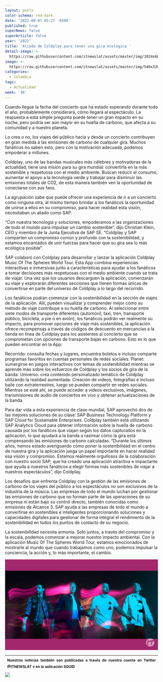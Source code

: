 ```yaml
---
layout: posts
color-schema: red-dark
date: '2022-09-07 05:27 -0500'
published: true
superNews: false
superArticle: false
year: '2022'
title: 'Aliada de Coldplay para tener una gira ecológica '
detail-image: >-
  https://raw.githubusercontent.com/itnewslat/assets/master/img/1024x680/coldplay-g.jpg
image: >-
  https://raw.githubusercontent.com/itnewslat/assets/master/img/540x320/coldplay-p.jpg
categories:
  - Colombia
tags:
  - Actualidad
week: '36'
---
```

Cuando llegue la fecha del concierto que ha estado esperando durante todo el año, probablemente considerará, cómo llegará al espectáculo. La respuesta a esta simple pregunta puede tener un gran impacto en su noche, pero podría ser aún mayor en su huella de carbono, que afecta a su comunidad y a nuestro planeta.

Lo crea o no, los viajes del público hacia y desde un concierto contribuyen en gran medida a las emisiones de carbono de cualquier gira. Muchos fanáticos no saben esto, pero con la motivación adecuada, podemos empoderar a millones.

Coldplay, uno de las bandas musicales más célebres y motivadoras de la actualidad, tiene una misión para su gira mundial: convertirla en la más sostenible y respetuosa con el medio ambiente. Buscan reducir el consumo, aumentar el apoyo a la tecnología verde y trabajar para disminuir las emisiones totales de CO2, de esta manera también ven la oportunidad de conectarse con sus fans.

La agrupación sabe que puede ofrecer una experiencia de ir a un concierto como ninguna otra, al mismo tiempo brindar a los fanáticos la oportunidad de unirse a ellos en su compromiso,  para hacer realidad esta visión, necesitaban un aliado como SAP. 

“Con nuestra tecnología y soluciones, empoderamos a las organizaciones de todo el mundo para impulsar un cambio sostenible”, dijo Christian Klein, CEO y miembro de la Junta Ejecutiva de SAP SE. “Coldplay y SAP comparten un compromiso común y profundo con la sostenibilidad, y estamos encantados de unir fuerzas para hacer que su gira sea lo más ecológica posible”.

SAP colaboró con Coldplay para desarrollar y lanzar la aplicación Coldplay Music Of The Spheres World Tour. Esta App combina experiencias interactivas e inmersivas junto a características para ayudar a los fanáticos a tomar decisiones más respetuosas con el medio ambiente cuando se trata de viajar. Una vez que los usuarios descarguen la aplicación, comenzarán su viaje y explorarán diferentes secciones que tienen formas únicas de convertirse en parte del universo de Coldplay a lo largo del recorrido.

Los fanáticos podrán comenzar con la sostenibilidad en la sección de viajes de la aplicación. Allí, pueden visualizar y comprender mejor cómo su método de viaje contribuye a su huella de carbono. Al seleccionar entre siete modos de transporte diferentes (automóvil, taxi, tren, transporte público, bicicleta, a pie o en avión), los fanáticos podrán ver realmente su impacto,  para promover opciones de viaje más sostenibles, la aplicación ofrece recompensas a través de códigos de descuento en mercancías a la tienda en línea de Coldplay para los asistentes al concierto que se comprometan con opciones de transporte bajas en carbono.
 Esto es lo que pueden encontrar en la App:

Recorrido: consulta fechas y lugares, encuentra boletos e incluso comparte programas favoritos en cuentas personales de redes sociales.
Planet: sumergirse en juegos interactivos con temas de sostenibilidad mientras se aprende más sobre los esfuerzos de Coldplay y los socios de gira de la banda. 
Universo: crea contenido personalizado temático de Coldplay utilizando la realidad aumentada. Creación de videos, fotografías e incluso baile con extraterrestres, luego se pueden compartir en redes sociales. Mientras se esté ahí, se puede acceder a videos exclusivos, imágenes, transmisiones de audio de conciertos en vivo y obtener actualizaciones de la banda.

Para dar vida a esta experiencia de clase mundial, SAP aprovechó dos de las mejores soluciones de su clase: SAP Business Technology Platform y SAP Cloud for Sustainable Enterprises. Coldplay también está utilizando SAP Analytics Cloud para obtener información sobre la huella de carbono causada por los fanáticos que viajan según los datos capturados en la aplicación, lo que ayudará a la banda a rastrear cómo la gira está compensando las emisiones de carbono calculadas. 
“Durante los últimos años, hemos estado averiguando cómo poner la sostenibilidad en el centro de nuestra gira y la aplicación juega un papel importante en hacer realidad esa visión y compromiso. Estamos realmente orgullosos de la colaboración con nuestro socio SAP, que ha creado una aplicación atractiva e impactante que ayuda a nuestros fanáticos a elegir formas más sostenibles de viajar a nuestros espectáculos”, dijo Coldplay.

Los desafíos que enfrenta Coldplay con la gestión de las emisiones de carbono de los viajes del público a los espectáculos no son exclusivos de la industria de la música. Las empresas de todo el mundo luchan por gestionar las emisiones de carbono que no forman parte de las operaciones de su empresa ni están bajo su control directo, también conocidas como emisiones de Alcance 3. SAP ayuda a las empresas de todo el mundo a convertirse en sostenibles e inteligentes proporcionando soluciones y capacidades digitales para gestionar de forma integral el rendimiento de la sostenibilidad en todos los puntos de contacto de su negocio. 

La sostenibilidad necesita armonía. Solo juntos, a través del compromiso y la escala, podemos comenzar a mejorar nuestro impacto ambiental. Con la aplicación Music Of The Spheres World Tour, estamos emocionados de mostrarle al mundo que cuando trabajamos como uno, podemos impulsar la conciencia, la acción y, lo más importante, el cambio.

![](https://raw.githubusercontent.com/itnewslat/assets/master/img/540x320/coldplay-p.jpg)

<table style="height: 42px;" width="569">
<tbody>
<tr>
<td style="text-align: justify;"><sub><strong>Nuestras noticias también son publicadas a través de nuestra cuenta en Twitter <a href="https://twitter.com/itnewslat?lang=es">@ITNEWSLAT</a> y en la aplicación <a href="https://squidapp.co/en/">SQUID</a></strong></sub></td>
</tr>
</tbody>
</table>

<img src="https://tracker.metricool.com/c3po.jpg?hash=56f88a41e39ab42c063cc51676587a04"/>